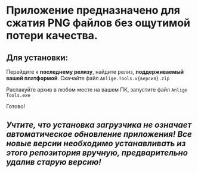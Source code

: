 # Приложение предназначено для сжатия PNG файлов без ощутимой потери качества. 

## Для установки:
Перейдите к **последнему релизу**, найдите релиз, **поддерживаемый вашей платформой**. Скачайте файл `Anlige.Tools.v{версия}.zip`

Распакуйте архив в любом месте на вашем ПК, запустите файл `Anlige Tools.exe`

Готово!


## _**Учтите, что установка загрузчика не означает автоматическое обновление приложения! Все новые версии необходимо устанавливать из этого репозитория вручную, предварительно удалив старую версию!**_
